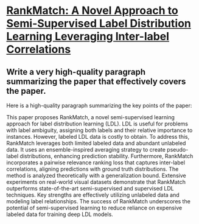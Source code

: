 # [RankMatch: A Novel Approach to Semi-Supervised Label Distribution   Learning Leveraging Inter-label Correlations](https://arxiv.org/abs/2312.06343)

## Write a very high-quality paragraph summarizing the paper that effectively covers the paper.

 Here is a high-quality paragraph summarizing the key points of the paper:

This paper proposes RankMatch, a novel semi-supervised learning approach for label distribution learning (LDL). LDL is useful for problems with label ambiguity, assigning both labels and their relative importance to instances. However, labeled LDL data is costly to obtain. To address this, RankMatch leverages both limited labeled data and abundant unlabeled data. It uses an ensemble-inspired averaging strategy to create pseudo-label distributions, enhancing prediction stability. Furthermore, RankMatch incorporates a pairwise relevance ranking loss that captures inter-label correlations, aligning predictions with ground truth distributions. The method is analyzed theoretically with a generalization bound. Extensive experiments on real-world visual datasets demonstrate that RankMatch outperforms state-of-the-art semi-supervised and supervised LDL techniques. Key strengths are effectively utilizing unlabeled data and modeling label relationships. The success of RankMatch underscores the potential of semi-supervised learning to reduce reliance on expensive labeled data for training deep LDL models.
